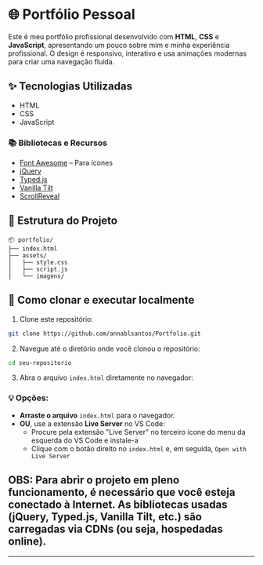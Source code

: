 # 🌐 Portfólio Pessoal

Este é meu portfólio profissional desenvolvido com **HTML**, **CSS** e **JavaScript**, apresentando um pouco sobre mim e minha experiência profissional. O design é responsivo, interativo e usa animações modernas para criar uma navegação fluida.

## ✨ Tecnologias Utilizadas

- HTML
- CSS
- JavaScript

### 📚 Bibliotecas e Recursos

- [Font Awesome](https://fontawesome.com) – Para ícones
- [jQuery](https://cdnjs.com/libraries/jquery)
- [Typed.js](https://cdnjs.com/libraries/typed.js)
- [Vanilla Tilt](https://cdnjs.com/libraries/vanilla-tilt)
- [ScrollReveal](https://cdnjs.com/libraries/scrollReveal.js/2.0.0)

## 📁 Estrutura do Projeto

```
📦 portfolio/
├── index.html
├── assets/
│   ├── style.css
│   ├── script.js
│   └── imagens/
```

## 🚀 Como clonar e executar localmente

1. Clone este repositório:

```bash
git clone https://github.com/annablsantos/Portfolio.git
```

2. Navegue até o diretório onde você clonou o repositório:

```bash
cd seu-repositorio
```

3. Abra o arquivo `index.html` diretamente no navegador:

### 💡 Opções:
- **Arraste o arquivo** `index.html` para o navegador.
- **OU**, use a extensão **Live Server** no VS Code:
  - Procure pela extensão "Live Server" no terceiro ícone do menu da esquerda do VS Code e instale-a
  - Clique com o botão direito no `index.html` e, em seguida, `Open with Live Server`

## OBS: Para abrir o projeto em pleno funcionamento, é necessário que você esteja conectado à Internet. As bibliotecas usadas (jQuery, Typed.js, Vanilla Tilt, etc.) são carregadas via CDNs (ou seja, hospedadas online).

---

